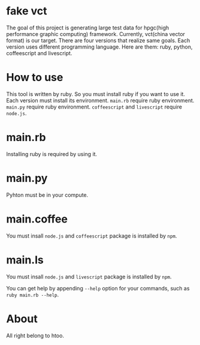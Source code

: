 fake vct
========

The goal of this project is generating large test data for hpgc(high performance graphic computing) framework. Currently, vct(china vector format) is our target. There are four versions that realize same goals. Each version uses different programming language. Here are them: ruby, python, coffeescript and livescript.

How to use
==========
This tool is written by ruby. So you must install ruby if you want to use it. Each version must install its environment. `main.rb` require ruby environment. `main.py` require ruby environment. `coffeescript` and `livescript` require `node.js`.

main.rb
=======

Installing ruby is required by using it.

main.py
=======

Pyhton must be in your compute.

main.coffee
===========

You must insall `node.js` and `coffeescript` package is installed by `npm`.

main.ls
==========

You must insall `node.js` and `livescript` package is installed by `npm`.

You can get help by appending `--help` option for your commands, such as ` ruby main.rb --help`.

About
=====
All right belong to htoo.


